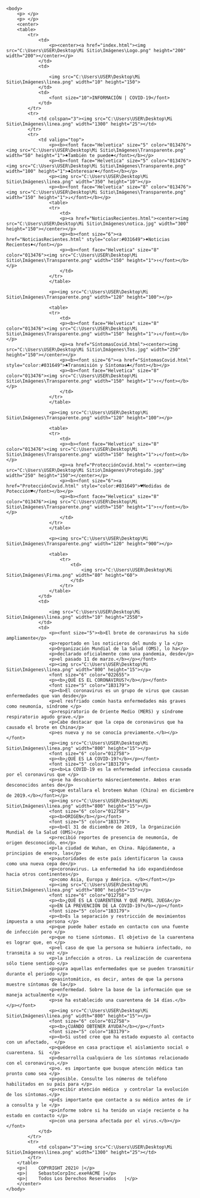 <!DOCTYPE html>
<html>
	<head>
		<title>InfoCovid-19</title>
		<link rel="icon" type="image/jpg" href="C:\Users\USER\Desktop\Mi Sitio\Imágenes\Logo.png">
		<link rel="stylesheet" type="text/css" href="stilos.css">
		<STYLE>A {text-decoration: none;} </STYLE>
	</head>

	<body>
		<p> </p>
		<p> </p>
		<center>
		<table>
			<tr>
				<td>
					<p><center><a href="index.html"><img src="C:\Users\USER\Desktop\Mi Sitio\Imágenes\Logo.png" height="200" width="200"></center></p>
				</td>
				<td>

					<img src="C:\Users\USER\Desktop\Mi Sitio\Imágenes\linea.png" width="10" height="150">
				</td>
				<td>
					<font size="10">INFORMACIÓN | COVID-19</font>
				</td>
			</tr>
			<tr>
				<td colspan="3"><img src="C:\Users\USER\Desktop\Mi Sitio\Imágenes\linea.png" width="1300" height="25"></td>
			</tr>
			<tr>
				<td valign="top">
					<p><b><font face="Helvetica" size="5" color="013476"><img src="C:\Users\USER\Desktop\Mi Sitio\Imágenes\Transparente.png" width="50" height="1">♠También te puede♠</font></b></p>
					<p><b><font face="Helvetica" size="5" color="013476"><img src="C:\Users\USER\Desktop\Mi Sitio\Imágenes\Transparente.png" width="100" height="1">♠Interesar♠</font></b></p>
					<p><img src="C:\Users\USER\Desktop\Mi Sitio\Imágenes\linea.png" width="350" height="10"></p>
					<p><b><font face="Helvetica" size="8" color="013476"><img src="C:\Users\USER\Desktop\Mi Sitio\Imágenes\Transparente.png" width="150" height="1">↓</font></b></p>
					<table>
					<tr>
						<td>
						<p><a href="NoticiasRecientes.html"><center><img src="C:\Users\USER\Desktop\Mi Sitio\Imágenes\notica.jpg" width="300" height="150"></center></p>
						<p><b><font size="6"><a href="NoticiasRecientes.html" style="color:#031649">♦Noticias Recientes♦</font></p>
						<p><b><font face="Helvetica" size="8" color="013476"><img src="C:\Users\USER\Desktop\Mi Sitio\Imágenes\Transparente.png" width="150" height="1">↑</font></b></p>
						</td>
					</tr>
					</table>

					<p><img src="C:\Users\USER\Desktop\Mi Sitio\Imágenes\Transparente.png" width="120" height="100"></p>

					<table>
					<tr>
						<td>
						<p><b><font face="Helvetica" size="8" color="013476"><img src="C:\Users\USER\Desktop\Mi Sitio\Imágenes\Transparente.png" width="150" height="1">↓</font></b></p>
						<p><a href="SíntomasCovid.html"><center><img src="C:\Users\USER\Desktop\Mi Sitio\Imágenes\Tos.jpg" width="250" height="150"></center></p>
						<p><b><font size="6"><a href="SíntomasCovid.html" style="color:#031649">♣Transmisión y Síntomas♣</font></b></p>
						<p><b><font face="Helvetica" size="8" color="013476"><img src="C:\Users\USER\Desktop\Mi Sitio\Imágenes\Transparente.png" width="150" height="1">↑</font></b></p>
						</td>
					</tr>
					</table>

					<p><img src="C:\Users\USER\Desktop\Mi Sitio\Imágenes\Transparente.png" width="120" height="100"></p>

					<table>
					<tr>
						<td>
						<p><b><font face="Helvetica" size="8" color="013476"><img src="C:\Users\USER\Desktop\Mi Sitio\Imágenes\Transparente.png" width="150" height="1">↓</font></b></p>
						<p><a href="ProtecciónCovid.html"> <center><img src="C:\Users\USER\Desktop\Mi Sitio\Imágenes\Protegido.jpg" width="250" height="150"></center></p>
						<p><b><font size="6"><a href="ProtecciónCovid.html" style="color:#031649">♥Medidas de Potección♥</font></b></p>
						<p><b><font face="Helvetica" size="8" color="013476"><img src="C:\Users\USER\Desktop\Mi Sitio\Imágenes\Transparente.png" width="150" height="1">↑</font></b></p>
						</td>
					</tr>
					</table>
					
					<p><img src="C:\Users\USER\Desktop\Mi Sitio\Imágenes\Transparente.png" width="120" height="900"></p>

					<table>
						<tr>
							<td>
								<img src="C:\Users\USER\Desktop\Mi Sitio\Imágenes\Firma.png" width="80" height="60">
							</td>
						</tr>
					</table>
				</td>	
				<td>

					<img src="C:\Users\USER\Desktop\Mi Sitio\Imágenes\linea.png" width="10" height="2550">
				</td>
				<td>
					<p><font size="5"><b>El brote de coronavirus ha sido ampliamente</p>
					<p>reportado en los noticieros del mundo y la </p>
					<p>Organización Mundial de la Salud (OMS), lo ha</p>
					<p>declarado oficialmente como una pandemia, desde</p>
					<p>el pasado 11 de marzo.</b></p></font>
					<p><img src="C:\Users\USER\Desktop\Mi Sitio\Imágenes\linea.png" width="800" height="15"></p>
					<font size="6" color="022655"> 
					<p><b>¿QUÉ ES EL CORONAVIRUS?</b></p></font>
					<font size="5" color="1B3179"> 
					<p><b>El coronavirus es un grupo de virus que causan enfermedades que van desde</p>
					<p>el resfriado común hasta enfermedades más graves como neumonía, síndrome </p>
					<p>respiratorio de Oriente Medio (MERS) y síndrome respiratorio agudo grave.</p>
					<p>Cabe destacar que la cepa de coronavirus que ha causado el brote en China</p>
					<p>es nueva y no se conocía previamente.</b></p></font>
					<p><img src="C:\Users\USER\Desktop\Mi Sitio\Imágenes\linea.png" width="800" height="15"></p>
					<font size="6" color="012758">
					<p><b>¿QUÉ ES LA COVID-19?</b></p></font>
					<font size="5" color="1B3179"> 
					<p><b>La COVID-19 es la enfermedad infecciosa causada por el coronavirus que </p>
					<p>se ha descubierto másrecientemente. Ambos eran desconocidos antes de</p>
					<p>que estallara el broteen Wuhan (China) en diciembre de 2019.</b></font></p>
					<p><img src="C:\Users\USER\Desktop\Mi Sitio\Imágenes\linea.png" width="800" height="15"></p>
					<font size="6" color="012758">
					<p><b>ORIGEN</b></p></font>
					<font size="5" color="1B3179"> 
					<p><b>El 31 de diciembre de 2019, la Organización Mundial de la Salud (OMS)</p>
					<p>recibió reportes de presencia de neumonía, de origen desconocido, en</p>
					<p>la ciudad de Wuhan, en China. Rápidamente, a principios de enero, las</p>
					<p>autoridades de este país identificaron la causa como una nueva cepa de</p>
					<p>coronavirus. La enfermedad ha ido expandiéndose hacia otros continentes</p>
					<p>como Asia, Europa y América. </b></font></p>
					<p><img src="C:\Users\USER\Desktop\Mi Sitio\Imágenes\linea.png" width="800" height="15"></p>
					<font size="6" color="012758">
					<p><b>¿QUÉ ES LA CUARENTENA Y QUÉ PAPEL JUEGA</p>
					<p>EN LA PREVENCIÓN DE LA COVID-19?</b></p></font>
					<font size="5" color="1B3179"> 
					<p><b>Es la separación y restricción de movimientos impuesta a una persona </p>
					<p>que puede haber estado en contacto con una fuente de infección pero </p>
					<p>que no tiene síntomas. El objetivo de la cuarentena es lograr que, en </p>
					<p>el caso de que la persona se hubiera infectado, no transmita a su vez </p>
					<p>la infección a otros. La realización de cuarentena sólo tiene sentido </p>
					<p>para aquellas enfermedades que se pueden transmitir durante el periodo </p>
					<p>asintomático, es decir, antes de que la persona muestre síntomas de la</p>
					<p>enfermedad. Sobre la base de la información que se maneja actualmente </p>
					<p>se ha establecido una cuarentena de 14 días.</b></p></font>
					<p><img src="C:\Users\USER\Desktop\Mi Sitio\Imágenes\linea.png" width="800" height="15"></p>
					<font size="6" color="012758">
					<p><b>¿CUÁNDO OBTENER AYUDA?</b></p></font>
					<font size="5" color="1B3179"> 
					<p><b>Si usted cree que ha estado expuesto al contacto con un afectado,  </p>
					<p>quédese en casa practique el aislamiento social o cuarentena. Si  </p>
					<p>desarrolla cualquiera de los síntomas relacionado con el coronavirus,</p> 
					<p>o. es importante que busque atención médica tan pronto como sea </p>
					<p>posible. Consulte los números de teléfono habilitados en su país para </p>
					<p>recibir atención médica  y controlar la evolución de los síntomas.</p>
					<p>Es importante que contacte a su médico antes de ir a consulta y le </p>
					<p>informe sobre si ha tenido un viaje reciente o ha estado en contacto </p>
					<p>con una persona afectada por el virus.</b></p></font>
				</td>
			</tr>
			<tr>
				<td colspan="3"><img src="C:\Users\USER\Desktop\Mi Sitio\Imágenes\linea.png" width="1300" height="25"></td>
			</tr>
		</table>
		<p>|	COPYRIGHT 2021©	|</p>
		<p>|	SebastoCorpInc.exe®ACME	|</p>
		<p>|	Todos Los Derechos Reservados	|</p>
		</center>
	</body>
</html>
